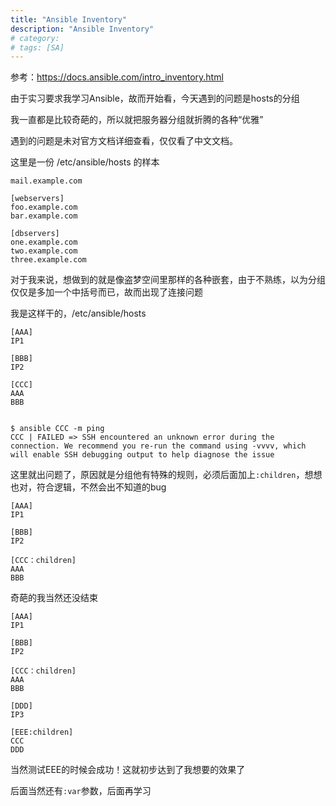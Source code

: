 ```yaml
---
title: "Ansible Inventory"
description: "Ansible Inventory"
# category: 
# tags: [SA]
---
```



参考：<https://docs.ansible.com/intro_inventory.html>

由于实习要求我学习Ansible，故而开始看，今天遇到的问题是hosts的分组

我一直都是比较奇葩的，所以就把服务器分组就折腾的各种“优雅”

遇到的问题是未对官方文档详细查看，仅仅看了中文文档。

这里是一份 /etc/ansible/hosts 的样本

    mail.example.com
    
    [webservers]
    foo.example.com
    bar.example.com
    
    [dbservers]
    one.example.com
    two.example.com
    three.example.com
    
对于我来说，想做到的就是像盗梦空间里那样的各种嵌套，由于不熟练，以为分组仅仅是多加一个中括号而已，故而出现了连接问题

我是这样干的，/etc/ansible/hosts

    [AAA]
    IP1
    
    [BBB]
    IP2
    
    [CCC]
    AAA
    BBB

    
    $ ansible CCC -m ping
    CCC | FAILED => SSH encountered an unknown error during the connection. We recommend you re-run the command using -vvvv, which will enable SSH debugging output to help diagnose the issue

这里就出问题了，原因就是分组他有特殊的规则，必须后面加上`:children`，想想也对，符合逻辑，不然会出不知道的bug


    [AAA]
    IP1
    
    [BBB]
    IP2
    
    [CCC：children]
    AAA
    BBB

奇葩的我当然还没结束


    [AAA]
    IP1
    
    [BBB]
    IP2
    
    [CCC：children]
    AAA
    BBB
    
    [DDD]
    IP3

    [EEE:children]
    CCC
    DDD

当然测试EEE的时候会成功！这就初步达到了我想要的效果了

后面当然还有`:var`参数，后面再学习